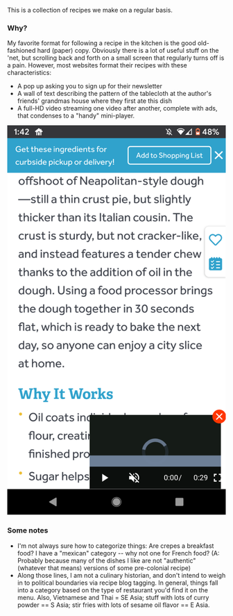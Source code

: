 This is a collection of recipes we make on a regular basis.

### Why?
My favorite format for following a recipe in the kitchen is the good old-fashioned hard (paper) copy. Obviously there is a lot of useful stuff on the 'net, but scrolling back and forth on a small screen that regularly turns off is a pain. However, most websites format their recipes with these characteristics:
- A pop up asking you to sign up for their newsletter
- A wall of text describing the pattern of the tablecloth at the author's friends' grandmas house where they first ate this dish
- A full-HD video streaming one video after another, complete with ads, that condenses to a "handy" mini-player.

![cluttered recipe](../assets/images/cluttered-recipe.png)


### Some notes
- I'm not always sure how to categorize things: Are crepes a breakfast food? I have a "mexican" category -- why not one for French food? (A: Probably because many of the dishes I like are not "authentic" (whatever that means) versions of some pre-colonial recipe)
- Along those lines, I am not a culinary historian, and don't intend to weigh in to political boundaries via recipe blog tagging. In general, things fall into a category based on the type of restaurant you'd find it on the menu. Also, Vietnamese and Thai = SE Asia; stuff with lots of curry powder == S Asia; stir fries with lots of sesame oil flavor == E Asia.

